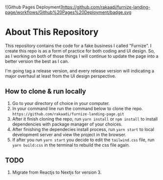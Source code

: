 ![Github Pages Deployment]<https://github.com/rakaadi/furnize-landing-page/workflows/Github%20Pages%20Deployment/badge.svg>

# About This Repository

This repository contains the code for a fake business I called "Furnize". I create this repo is as a form of practice for both coding and UI design. So, as I working on both of those things I will continue to update the page into a better version the best as I can.

I'm going tag a release version, and every release version will indicating a major overhaul at least from the UI design perspective.

## How to clone & run locally

1. Go to your directory of choice in your computer.
2. In your command line run the command below to clone the repo.
   `https://github.com/rakaadi/furnize-landing-page.git`
3. After it finish cloning the repo, run `yarn install` or `npm install` to install dependencies with package manager of your choices.
4. After finishing the dependecies install process, run `yarn start` to local development server and view the project in the browser.
5. If after you run `yarn start` you decide to edit the `tailwind.css` file, run `yarn build:css` in the terminal to rebuild the css file again.

## TODO

1. Migrate from Reactjs to Nextjs for version 3.
